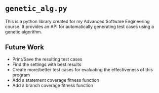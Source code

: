 # `genetic_alg.py`

This is a python library created for my Advanced Software Engineering course. It provides an API for automatically generating test cases using a genetic algorithm. 

## Future Work

-   Print/Save the resulting test cases
-   Find the settings with best results
-   Create more/better test cases for evaluating the effectiveness of this program
-   Add a statement coverage fitness function
-   Add a branch coverage fitness function
